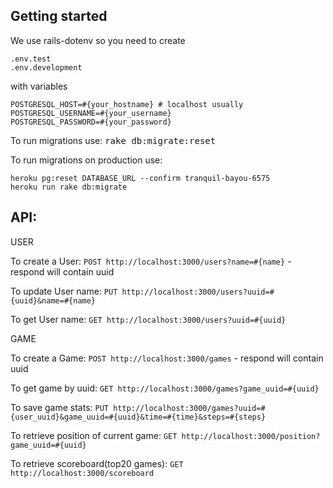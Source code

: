 ## Getting started

We use rails-dotenv so you need to create

```
.env.test
.env.development
```

with variables

```
POSTGRESQL_HOST=#{your_hostname} # localhost usually
POSTGRESQL_USERNAME=#{your_username}
POSTGRESQL_PASSWORD=#{your_password}
```

To run migrations use: <tt>rake db:migrate:reset</tt>

To run migrations on production use:
```
heroku pg:reset DATABASE_URL --confirm tranquil-bayou-6575
heroku run rake db:migrate
```


## API:

USER

To create a User: `POST http://localhost:3000/users?name=#{name}` - respond will contain uuid

To update User name: `PUT http://localhost:3000/users?uuid=#{uuid}&name=#{name}`

To get User name: `GET http://localhost:3000/users?uuid=#{uuid}`

GAME

To create a Game: `POST http://localhost:3000/games` - respond will contain uuid

To get game by uuid: `GET http://localhost:3000/games?game_uuid=#{uuid}`

To save game stats: `PUT http://localhost:3000/games?uuid=#{user_uuid}&game_uuid=#{uuid}&time=#{time}&steps=#{steps}`

To retrieve position of current game: `GET http://localhost:3000/position?game_uuid=#{uuid}`

To retrieve scoreboard(top20 games): `GET http://localhost:3000/scoreboard`